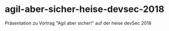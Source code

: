 # agil-aber-sicher-heise-devsec-2018
Präsentation zu Vortrag "Agil aber sicher!" auf der heise devSec 2018
